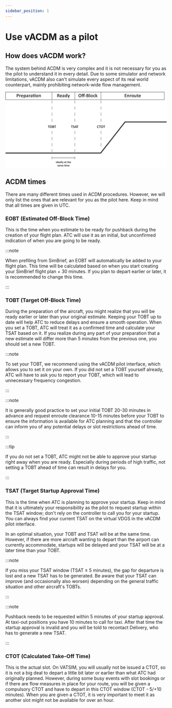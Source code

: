 ```yaml
---
sidebar_position: 1
---
```


# Use vACDM as a pilot

## How does vACDM work?

The system behind ACDM is very complex and it is not necessary for you as the pilot to understand it in every detail. Due to some simulator and network limitations, vACDM also can't simulate every aspect of its real world counterpart, mainly prohibiting network-wide flow management.

![vACDM Process](/img/vacdm_process.png)

## ACDM times

There are many different times used in ACDM procedures. However, we will only list the ones that are relevant for you as the pilot here. Keep in mind that all times are given in UTC.

### EOBT (Estimated Off-Block Time)

This is the time when you estimate to be ready for pushback during the creation of your flight plan. ATC will use it as an initial, but unconfirmed indication of when you are going to be ready.

:::note

When prefiling from SimBrief, an EOBT will automatically be added to your flight plan. This time will be calculated based on when you start creating your SimBrief flight plan + 30 minutes. If you plan to depart earlier or later, it is recommended to change this time.

:::

### TOBT (Target Off-Block Time)

During the preparation of the aircraft, you might realize that you will be ready earlier or later than your original estimate. Keeping your TOBT up to date will help ATC to reduce delays and ensure a smooth operation. When you set a TOBT, ATC will treat it as a confirmed time and calculate your TSAT based on it. If you realize during any part of your preparation that a new estimate will differ more than 5 minutes from the previous one, you should set a new TOBT.

:::note

To set your TOBT, we recommend using the vACDM pilot interface, which allows you to set it on your own. If you did not set a TOBT yourself already, ATC will have to ask you to report your TOBT, which will lead to unnecessary frequency congestion.

:::

:::note

It is generally good practice to set your initial TOBT 20-30 minutes in advance and request enroute clearance 10-15 minutes before your TOBT to ensure the information is available for ATC planning and that the controller can inform you of any potential delays or slot restrictions ahead of time.

:::

:::tip

If you do not set a TOBT, ATC might not be able to approve your startup right away when you are ready. Especially during periods of high traffic, not setting a TOBT ahead of time can result in delays for you.

:::

### TSAT (Target Startup Approval Time)

This is the time when ATC is planning to approve your startup. Keep in mind that it is ultimately your responsibility as the pilot to request startup within the TSAT window; don't rely on the controller to call you for your startup. You can always find your current TSAT on the virtual VDGS in the vACDM pilot interface.

In an optimal situation, your TOBT and TSAT will be at the same time. However, if there are more aircraft wanting to depart than the airport can currently accommodate, startups will be delayed and your TSAT will be at a later time than your TOBT.

:::note

If you miss your TSAT window (TSAT ± 5 minutes), the gap for departure is lost and a new TSAT has to be generated. Be aware that your TSAT can improve (and occasionally also worsen) depending on the general traffic situation and other aircraft's TOBTs.

:::

:::note

Pushback needs to be requested within 5 minutes of your startup approval. At taxi-out positions you have 10 minutes to call for taxi. After that time the startup approval is invalid and you will be told to recontact Delivery, who has to generate a new TSAT.

:::

### CTOT (Calculated Take-Off Time)

This is the actual slot. On VATSIM, you will usually not be issued a CTOT, so it is not a big deal to depart a little bit later or earlier than what ATC had originally planned. However, during some busy events with slot bookings or if there are flow measures in place for your route, you will be given a compulsory CTOT and have to depart in this CTOT window (CTOT - 5/+10 minutes). When you are given a CTOT, it is very important to meet it as another slot might not be available for over an hour.